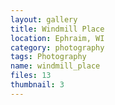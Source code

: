 ```yaml
---
layout: gallery
title: Windmill Place
location: Ephraim, WI
category: photography
tags: Photography
name: windmill_place
files: 13
thumbnail: 3
---
```

